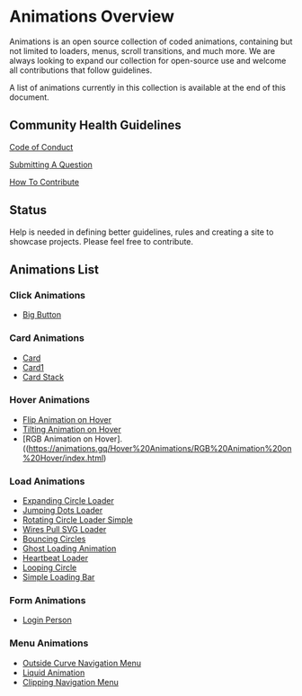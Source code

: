 # Animations Overview

Animations is an open source collection of coded animations, containing but not limited to loaders, menus, scroll transitions, and much more. We are always looking to expand our collection for open-source use and welcome all contributions that follow guidelines.

A list of animations currently in this collection is available at the end of this document.

## Community Health Guidelines

[Code of Conduct](/docs/CODE_OF_CONDUCT.md)

[Submitting A Question](/docs/SUPPORT.md)

[How To Contribute](/docs/CONTRIBUTING.md)

## Status

Help is needed in defining better guidelines, rules and creating a site to showcase projects. Please feel free to contribute.

## Animations List

### Click Animations

- [Big Button](https://animations.gq/Click%20Animations/big-button/index.html)

### Card Animations

- [Card](https://animations.gq/Card%20Animations/cards/card.html)
- [Card1](https://animations.gq/Card%20Animations/cards/Card%201/card.html)
- [Card Stack](https://animations.gq/Card%20Animations/cards_stack/card.html)


### Hover Animations

- [Flip Animation on Hover](https://animations.gq/Hover%20Animations/Flip%20Animation%20on%20Hover/index.html)
- [Tilting Animation on Hover](https://animations.gq/Hover%20Animations/Tilting%20Animation%20on%20Hover/glassmorph.html)
- [RGB Animation on Hover].((https://animations.gq/Hover%20Animations/RGB%20Animation%20on%20Hover/index.html)

### Load Animations

- [Expanding Circle Loader](https://animations.gq/Load%20Animations/Expanding%20Circle%20Loader/index.html)
- [Jumping Dots Loader](https://animations.gq/Load%20Animations/Jumping%20Dots%20Loader/index.html)
- [Rotating Circle Loader Simple](https://animations.gq/Load%20Animations/Rotating%20Circle%20Loader%20Simple/index.html)
- [Wires Pull SVG Loader](https://animations.gq/Load%20Animations/Wires%20pull%20SVG%20loader/index.html)
- [Bouncing Circles](https://animations.gq/Load%20Animations/Bouncing%20Circles/index.html)
- [Ghost Loading Animation](https://animations.gq/Load%20Animations/Ghost%20Loading%20Animation/index.html)
- [Heartbeat Loader](https://animations.gq/Load%20Animations/Heartbeat%20Loader/index.html)
- [Looping Circle](https://animations.gq/Load%20Animations/Looping%20Circle/index.html)
- [Simple Loading Bar](https://animations.gq/Load%20Animations/Simple%20Loading%20Bar/index.html)

### Form Animations

- [Login Person](https://animations.gq/Form%20Animations/Show%20Password/index.html)

### Menu Animations
- [Outside Curve Navigation Menu](https://animations.gq/Menu%20Animations/Outside%20Curve%20Navigation%20Menu/index.html)
- [Liquid Animation](https://animations.gq/Menu%20Animations/Liquid%20Navigation%20Menu/index.html)
- [Clipping Navigation Menu](https://animations.gq/Menu%20Animations/Clipping%20Navigation%20Menu/index.html)
